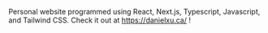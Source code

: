Personal website programmed using React, Next.js, Typescript, Javascript, and Tailwind CSS. Check it out at https://danielxu.ca/ !

